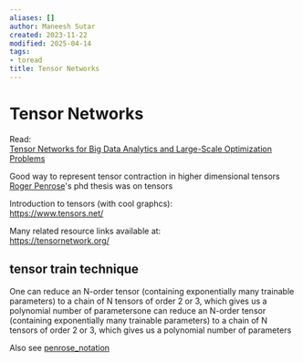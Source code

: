 ```yaml
---
aliases: []
author: Maneesh Sutar
created: 2023-11-22
modified: 2025-04-14
tags:
- toread
title: Tensor Networks
---
```


# Tensor Networks

Read:  
[Tensor Networks for Big Data Analytics and Large-Scale Optimization Problems](https://arxiv.org/abs/1407.3124)

Good way to represent tensor contraction in higher dimensional tensors  
[Roger Penrose](../People/Roger_Penrose.md)'s phd thesis was on tensors

Introduction to tensors (with cool graphcs):  
<https://www.tensors.net/>

Many related resource links available at:  
<https://tensornetwork.org/>

## tensor train technique

One can reduce an N-order tensor (containing exponentially many trainable parameters) to a chain of N tensors of order 2 or 3, which gives us a polynomial number of parametersone can reduce an N-order tensor (containing exponentially many trainable parameters) to a chain of N tensors of order 2 or 3, which gives us a polynomial number of parameters

Also see [penrose_notation](penrose_notation.md)
